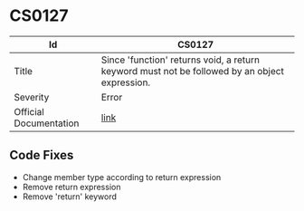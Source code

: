 # CS0127

| Id                     | CS0127                                                                                         |
| ---------------------- | ---------------------------------------------------------------------------------------------- |
| Title                  | Since 'function' returns void, a return keyword must not be followed by an object expression\. |
| Severity               | Error                                                                                          |
| Official Documentation | [link](http://docs.microsoft.com/en-us/dotnet/csharp/misc/cs0127)                              |

## Code Fixes

* Change member type according to return expression
* Remove return expression
* Remove 'return' keyword


